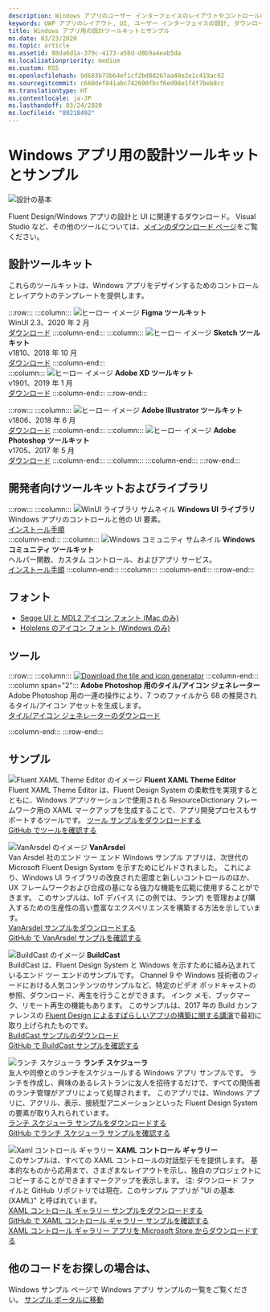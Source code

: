 ```yaml
---
description: Windows アプリのユーザー インターフェイスのレイアウトやコントロールの設計について、最新のダウンロードとツールを入手します。
keywords: UWP アプリのレイアウト, UI, ユーザー インターフェイスの設計, ダウンロード, UWP ツール, Windows アプリ レイアウト, Windows UI ツール
title: Windows アプリ用の設計ツールキットとサンプル
ms.date: 03/23/2020
ms.topic: article
ms.assetid: 88da6d1a-379c-4173-a56d-d8b9a4eab5da
ms.localizationpriority: medium
ms.custom: RS5
ms.openlocfilehash: 9d683b73b64ef1cf2bd8d267aa40e2e1c419ac92
ms.sourcegitcommit: c660def841abc742600fbcf6ed98e1f4f7beb8cc
ms.translationtype: HT
ms.contentlocale: ja-JP
ms.lasthandoff: 03/24/2020
ms.locfileid: "80218492"
---
```

# <a name="design-toolkits-and-samples-for-windows-apps"></a>Windows アプリ用の設計ツールキットとサンプル

![設計の基本](../images/downloads-2x.png)

Fluent Design/Windows アプリの設計と UI に関連するダウンロード。 Visual Studio など、その他のツールについては、<a href="https://developer.microsoft.com/windows/downloads">メインのダウンロード ページ</a>をご覧ください。

## <a name="design-toolkits"></a>設計ツールキット

これらのツールキットは、Windows アプリをデザインするためのコントロールとレイアウトのテンプレートを提供します。

:::row:::
    :::column:::
![ヒーロー イメージ](images/figma.png)
<b>Figma ツールキット</b><br>
WinUI 2.3、2020 年 2 月<br>
<a href="https://aka.ms/figmatoolkit">ダウンロード</a>
    :::column-end:::
    :::column:::
![ヒーロー イメージ](images/sketch.png)
<b>Sketch ツールキット</b><br>
v1810、2018 年 10 月<br>
<a href="https://aka.ms/sketchtoolkit">ダウンロード</a>
    :::column-end:::    
    :::column:::
![ヒーロー イメージ](images/adobe-xd.png)
<b>Adobe XD ツールキット</b><br>
v1901、2019 年 1 月<br>
<a href="https://aka.ms/adobexdtoolkit">ダウンロード</a>
    :::column-end:::
:::row-end:::

:::row:::
    :::column:::
![ヒーロー イメージ](images/adobe-illustrator.png)
<b>Adobe Illustrator ツールキット</b><br>
v1806、2018 年 6 月<br>
<a href="https://aka.ms/adobeillustratortoolkit">ダウンロード</a>
    :::column-end:::
    :::column:::
![ヒーロー イメージ](images/adobe-photoshop.png)
<b>Adobe Photoshop ツールキット</b><br>
v1705、2017 年 5 月<br>
<a href="https://aka.ms/adobephotoshoptoolkit">ダウンロード</a>
    :::column-end:::
    :::column:::
    :::column-end:::
:::row-end:::

## <a name="developer-toolkits-and-libraries"></a>開発者向けツールキットおよびライブラリ

:::row:::
    :::column:::
![WinUI ライブラリ サムネイル](images/WinUI-library.png)
<b>Windows UI ライブラリ</b><br>
Windows アプリのコントロールと他の UI 要素。<br/>
<a href="/uwp/toolkits/winui/getting-started">インストール手順</a><br/>
    :::column-end:::
    :::column:::
![Windows コミュニティ サムネイル](images/Windows-community-toolkit.png)
<b>Windows コミュニティ ツールキット</b><br>
ヘルパー関数、カスタム コントロール、およびアプリ サービス。<br />
<a href="/windows/uwpcommunitytoolkit/getting-started">インストール手順</a>
    :::column-end:::
    :::column:::
    :::column-end:::
:::row-end:::

## <a name="fonts"></a>フォント

* <a href="https://aka.ms/SegoeFonts">Segoe UI と MDL2 アイコン フォント (Mac のみ)</a>
* <a href="https://aka.ms/hololensiconfont">Hololens のアイコン フォント (Windows のみ)</a>

## <a name="tools"></a>ツール

:::row:::
    :::column:::
<a href="https://go.microsoft.com/fwlink/p/?LinkId=760394"><img src="images/tile-icon-generator.png" alt="Download the tile and icon generator"/></a>
    :::column-end:::
    :::column span="2":::
      **Adobe Photoshop 用のタイル/アイコン ジェネレーター** Adobe Photoshop 用の一連の操作により、7 つのファイルから 68 の推奨されるタイル/アイコン アセットを生成します。 <br/><a href="https://go.microsoft.com/fwlink/p/?LinkId=760394">タイル/アイコン ジェネレーターのダウンロード</a></p>
    :::column-end:::
:::row-end:::

    
## <a name="samples"></a>サンプル

![Fluent XAML Theme Editor のイメージ](images/XamlThemeEditor_screenshot.png)
**Fluent XAML Theme Editor**<br>
Fluent XAML Theme Editor は、Fluent Design System の柔軟性を実現するとともに、Windows アプリケーションで使用される ResourceDictionary フレームワーク用の XAML マークアップを生成することで、アプリ開発プロセスもサポートするツールです。
<a href="https://github.com/Microsoft/fluent-xaml-theme-editor/archive/master.zip">ツール サンプルをダウンロードする</a> <br><a href="https://github.com/Microsoft/fluent-xaml-theme-editor">GitHub でツールを確認する</a>

![VanArsdel のイメージ](images/VanArsdel_Screenshot.png)
**VanArsdel**<br>
Van Arsdel 社のエンド ツー エンド Windows サンプル アプリは、次世代の Microsoft Fluent Design System を示すためにビルドされました。 これにより、<a herf="https://docs.microsoft.com/uwp/toolkits/winui/">Windows UI ライブラリ</a>の改良された密度と新しいコントロールのほか、UX フレームワークおよび合成の基になる強力な機能を広範に使用することができます。 このサンプルは、IoT デバイス (この例では、ランプ) を管理および購入するための生産性の高い豊富なエクスペリエンスを構築する方法を示しています。<br>
<a href="https://github.com/Microsoft/VanArsdel/archive/master.zip">VanArsdel サンプルをダウンロードする</a> <br><a href="https://github.com/microsoft/vanarsdel">GitHub で VanArsdel サンプルを確認する</a>

![BuildCast のイメージ](images/buildcast.png)
**BuildCast**<br>
BuildCast は、Fluent Design System と Windows を示すために組み込まれているエンド ツー エンドのサンプルです。 Channel 9 や Windows 技術者のフィードにおける人気コンテンツのサンプルなど、特定のビデオ ポッドキャストの参照、ダウンロード、再生を行うことができます。 インク メモ、ブックマーク、リモート再生の機能もあります。 このサンプルは、2017 年の Build カンファレンスの <a href="https://channel9.msdn.com/Events/Build/2017/B8034">Fluent Design によるすばらしいアプリの構築に関する講演</a>で最初に取り上げられたものです。 <br>
<a href="https://github.com/Microsoft/BuildCast/archive/master.zip">BuildCast サンプルのダウンロード</a> <br><a href="https://github.com/Microsoft/BuildCast">GitHub で BuildCast サンプルを確認する</a>

![ランチ スケジューラ](images/lunchscheduler.png)
**ランチ スケジューラ**<br>
友人や同僚とのランチをスケジュールする Windows アプリ サンプルです。 ランチを作成し、興味のあるレストランに友人を招待するだけで、すべての関係者のランチ管理がアプリによって処理されます。 このアプリでは、Windows アプリに、アクリル、表示、接続型アニメーションといった Fluent Design System の要素が取り入れられています。 <br/><a href="https://github.com/Microsoft/Windows-appsample-lunch-scheduler/archive/master.zip">ランチ スケジューラ サンプルをダウンロードする</a><br/><a href="https://github.com/Microsoft/Windows-appsample-lunch-scheduler">GitHub でランチ スケジューラ サンプルを確認する</a></p>  

![Xaml コントロール ギャラリー](images/xaml-controls-gallery.png)
**XAML コントロール ギャラリー**<br>
このサンプルは、すべての XAML コントロールの対話型デモを提供します。 基本的なものから応用まで、さまざまなレイアウトを示し、独自のプロジェクトにコピーすることができますマークアップを表示します。 注: ダウンロード ファイルと GitHub リポジトリでは現在、このサンプル アプリが "UI の基本 (XAML)" と呼ばれています。 <br/><a href="https://github.com/Microsoft/Windows-universal-samples/archive/master.zip">XAML コントロール ギャラリー サンプルをダウンロードする</a><br/><a href="https://github.com/Microsoft/Xaml-Controls-Gallery">GitHub で XAML コントロール ギャラリー サンプルを確認する</a> <br/><a href="https://www.microsoft.com/store/apps/9msvh128x2zt">XAML コントロール ギャラリー アプリを Microsoft Store からダウンロードする</a></p>

## <a name="want-more-code"></a>他のコードをお探しの場合は、

Windows サンプル ページで Windows アプリ サンプルの一覧をご覧ください。 <a href="https://developer.microsoft.com/windows/samples">サンプル ポータルに移動</a>

